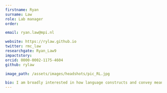 ```yaml
---
firstname: Ryan
surname: Law
role: Lab manager
order:

email: ryan.law@mpi.nl

website: https://rylaw.github.io
twitter: rmc_law
researchgate: Ryan_Law9
impactstory:
orcid: 0000-0002-1175-4604
github: rylaw

image_path: /assets/images/headshots/pic_RL.jpg

bio: I am broadly interested in how language constructs and convey meaning. Previously, I worked as a research assistant at New York University Abu Dhabi. I have a BA in Linguistics from UCL. There, I explored my interests in psycholinguistics, experimental pragmatics, and language development through working in psychology and linguistics laboratories in the UK and the US.
---
```

